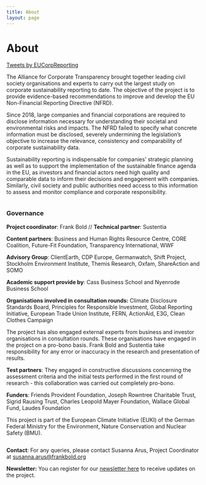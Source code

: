 ```yaml
---
title: About
layout: page
---
```


<h1>About</h1>

<div class="aside">
  <a class="twitter-timeline" data-height="500" data-dnt="true" href="https://twitter.com/EUCorpReporting?ref_src=twsrc%5Etfw">Tweets by EUCorpReporting</a> <script async src="https://platform.twitter.com/widgets.js" charset="utf-8"></script>
</div>

The Alliance for Corporate Transparency brought together leading civil society organisations and experts to carry out the largest study on corporate sustainability reporting to date. The objective of the project is to provide evidence-based recommendations to improve and develop the EU Non-Financial Reporting Directive (NFRD). 

Since 2018, large companies and financial corporations are required to disclose information necessary for understanding their societal and environmental risks and impacts. The NFRD failed to specify what concrete information must be disclosed, severely undermining the legislation’s objective to increase the relevance, consistency and comparability of corporate sustainability data. 

Sustainability reporting is indispensable for companies’ strategic planning as well as to support the implementation of the sustainable finance agenda in the EU, as investors and financial actors need high quality and comparable data to inform their decisions and engagement with companies. Similarly, civil society and public authorities need access to this information to assess and monitor compliance and corporate responsibility. 

<img src="{% asset posts/2001-diagram @path %}" alt="">


<h3>Governance</h3>

<strong>Project coordinator</strong>: Frank Bold  //  <strong>Technical partner</strong>: Sustentia

<strong>Content partners</strong>: Business and Human Rights Resource Centre, CORE Coalition, Future-Fit Foundation, Transparency International, WWF

<strong>Advisory Group</strong>: ClientEarth, CDP Europe, Germanwatch, Shift Project, Stockholm Environment Institute, Themis Research, Oxfam, ShareAction and SOMO

<strong>Academic support provide by</strong>: Cass Business School and Nyenrode Business School

<strong>Organisations involved in consultation rounds:</strong> Climate Disclosure Standards Board, Principles for Responsible Investment, Global Reporting Initiative, European Trade Union Institute, FERN, ActionAid, E3G, Clean Clothes Campaign

The project has also engaged external experts from business and investor organisations in consultation rounds. These organisations have engaged in the project on a pro-bono basis. Frank Bold and Sustentia take responsibility for any error or inaccuracy in the research and presentation of results.


<strong>Test partners</strong>: They engaged in constructive discussions concerning the assessment criteria and the initial tests performed in the first round of research - this collaboration was carried out completely pro-bono.

<strong>Funders</strong>: Friends Provident Foundation, Joseph Rowntree Charitable Trust, Sigrid Rausing Trust, Charles Leopold Mayer Foundation, Wallace Global Fund, Laudes Foundation

This project is part of the European Climate Initiative (EUKI) of the German Federal Ministry for the Environment, Nature Conservation and Nuclear Safety (BMU).

<img src="{% asset logos/logo-EUKI @path %}" style="max-width: 600px" alt="">

<strong>Contact</strong>: For any queries, please contact Susanna Arus, Project Coordinator at <a href="mailto:susanna.arus@frankbold.org">susanna.arus@frankbold.org</a>

<strong>Newsletter:</strong> You can register for our <a class="link" href="http://eepurl.com/dJPBjQ">newsletter here</a> to receive updates on the project.


